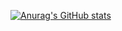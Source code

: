 [![Anurag's GitHub stats](https://github-readme-stats.vercel.app/api?username=Reza-gholamii)](https://github.com/anuraghazra/github-readme-stats)


